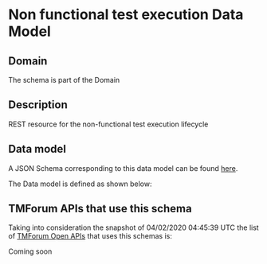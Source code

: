 # Non functional test execution Data Model

## Domain

The  schema is part of the  Domain

## Description

REST resource for the non-functional test execution lifecycle

## Data model

A JSON Schema corresponding to this data model can be found
[here](https://github.com/tmforum-rand/schemas/blob/candidates/Common/NonFunctionalTestExecution.schema.json).

The Data model is defined as shown below:




## TMForum APIs that use this schema

Taking into consideration the snapshot of 04/02/2020 04:45:39 UTC the list of [TMForum Open APIs](https://www.tmforum.org/open-apis/) that uses this schemas is:

Coming soon